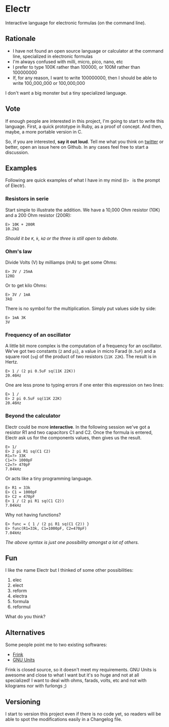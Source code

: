 Electr
======

Interactive language for electronic formulas (on the command line).

## Rationale

- I have not found an open source language or calculator at the command line,
specialized in electronic formulas
- I'm always confused with milli, micro, pico, nano, etc
- I prefer to type 100K rather than 100000, or 100M rather than 100000000
- If, for any reason, I want to write 100000000, then I should be able to write
100_000_000 or 100,000,000

I don't want a big monster but a tiny specialized language.

## Vote

If enough people are interested in this project, I'm going to start to write
this language.  First, a quick prototype in Ruby, as a proof of concept. And
then, maybe, a more portable version in C.

So, if you are interested, **say it out loud**. Tell me what you think on
[twitter](https://twitter.com/lkdjiin) or better, open an
issue here on Github. In any cases feel free to start a discussion.

## Examples

Following are quick examples of what I have in my mind (`E> ` is the prompt of
Electr).

### Resistors in serie

Start simple to illustrate the addition. We have a 10,000 Ohm resistor (10K) and
a 200 Ohm resistor (200R):

    E> 10K + 200R
    10.2kΩ

*Should it be `K`, `k`, `kΩ` or the three is still open to debate.*

### Ohm's law

Divide Volts (V) by milliamps (mA) to get some Ohms:

    E> 3V / 25mA
    120Ω

Or to get kilo Ohms:

    E> 3V / 1mA
    3kΩ

There is no symbol for the multiplication. Simply put values side by side:

    E> 1mA 3K
    3V

### Frequency of an oscillator

A little bit more complex is the computation of a frequency for an oscillator.
We've got two constants (`2` and `pi`), a value in micro Farad (`0.5uF`) and
a square root (`sq`) of the product of two resistors (`11K 22K`). The result
is in Hertz.

    E> 1 / (2 pi 0.5uF sq(11K 22K))
    20.46Hz

One are less prone to typing errors if one enter this expression on two lines:

    E> 1 /
    E> 2 pi 0.5uF sq(11K 22K)
    20.46Hz

### Beyond the calculator

Electr could be more **interactive**. In the following session we've got a
resistor R1 and two capacitors C1 and C2. Once the formula is entered, Electr
ask us for the components values, then gives us the result.

    E> 1/
    E> 2 pi R1 sq(C1 C2)
    R1=?> 33K
    C1=?> 1000pF
    C2=?> 470pF
    7.04kHz

Or acts like a tiny programming language.

    E> R1 = 33k
    E> C1 = 1000pF
    E> C2 = 470pF
    E> 1 / (2 pi R1 sq(C1 C2))
    7.04kHz

Why not having functions?

    E> func = { 1 / (2 pi R1 sq(C1 C2)) }
    E> func(R1=33k, C1=1000pF, C2=470pF)
    7.04kHz

*The above syntax is just one possibility amongst a lot of others.*

## Fun

I like the name Electr but I thinked of some other possibilities:

1. elec
2. elect
3. reform
4. electra
5. formula
6. reformul

What do you think?

## Alternatives

Some people point me to two existing softwares:

- [Frink](https://futureboy.us/frinkdocs/)
- [GNU Units](https://en.wikipedia.org/wiki/GNU_Units)

Frink is closed source, so it doesn't meet my requirements. GNU Units is
awesome and close to what I want but it's so huge and not at all specialized!
I want to deal with ohms, farads, volts, etc and not with kilograms nor with
furlongs ;)

## Versioning

I start to version this project even if there is no code yet, so readers will
be able to spot the modifications easily in a Changelog file.
